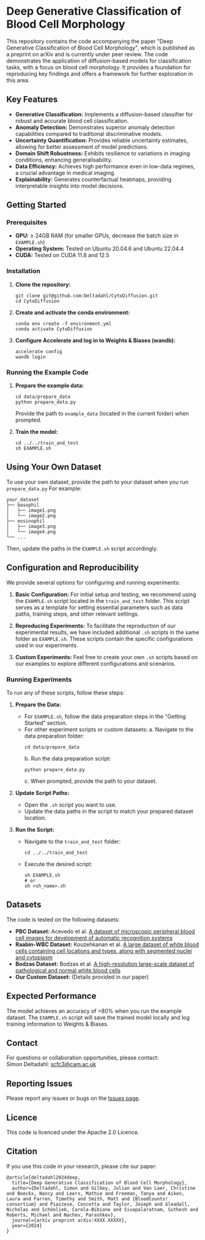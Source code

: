 # Deep Generative Classification of Blood Cell Morphology

This repository contains the code accompanying the paper "Deep Generative Classification of Blood Cell Morphology", which is published as a preprint on arXiv and is currently under peer review. The code demonstrates the application of diffusion-based models for classification tasks, with a focus on blood cell morphology. It provides a foundation for reproducing key findings and offers a framework for further exploration in this area.

## Key Features

* **Generative Classification:** Implements a diffusion-based classifier for robust and accurate blood cell classification.
* **Anomaly Detection:** Demonstrates superior anomaly detection capabilities compared to traditional discriminative models.
* **Uncertainty Quantification:** Provides reliable uncertainty estimates, allowing for better assessment of model predictions.
* **Domain Shift Robustness:** Exhibits resilience to variations in imaging conditions, enhancing generalisability.
* **Data Efficiency:** Achieves high performance even in low-data regimes, a crucial advantage in medical imaging.
* **Explainability:** Generates counterfactual heatmaps, providing interpretable insights into model decisions.

## Getting Started

### Prerequisites

* **GPU:**  $\ge$ 24GB RAM (for smaller GPUs, decrease the batch size in `EXAMPLE.sh`)
* **Operating System:** Tested on Ubuntu 20.04.6 and Ubuntu 22.04.4
* **CUDA:** Tested on CUDA 11.8 and 12.5

### Installation

1. **Clone the repository:**

   ```
   git clone git@github.com:Deltadahl/CytoDiffusion.git
   cd CytoDiffusion
   ```

2. **Create and activate the conda environment:**

   ```
   conda env create -f environment.yml
   conda activate CytoDiffusion
   ```

3. **Configure Accelerate and log in to Weights & Biases (wandb):**

   ```
   accelerate config
   wandb login
   ```

### Running the Example Code

1. **Prepare the example data:**

    ```
   cd data/prepare_data
   python prepare_data.py
    ```
   Provide the path to `example_data` (located in the current folder) when prompted.

2. **Train the model:**

   ```
   cd ../../train_and_test
   sh EXAMPLE.sh
   ```

## Using Your Own Dataset

To use your own dataset, provide the path to your dataset when you run `prepare_data.py`
For example:

```plaintext
your_dataset
├── basophil
│   ├── image1.png
│   └── image2.png
├── eosinophil
│   ├── image3.png
│   └── image4.png
└── ...
```
Then, update the paths in the `EXAMPLE.sh` script accordingly.

## Configuration and Reproducibility

We provide several options for configuring and running experiments:

1. **Basic Configuration:** For initial setup and testing, we recommend using the `EXAMPLE.sh` script located in the `train_and_test` folder. This script serves as a template for setting essential parameters such as data paths, training steps, and other relevant settings.

2. **Reproducing Experiments:** To facilitate the reproduction of our experimental results, we have included additional `.sh` scripts in the same folder as `EXAMPLE.sh`. These scripts contain the specific configurations used in our experiments.

3. **Custom Experiments:** Feel free to create your own `.sh` scripts based on our examples to explore different configurations and scenarios.

### Running Experiments

To run any of these scripts, follow these steps:

1. **Prepare the Data:**
   - For `EXAMPLE.sh`, follow the data preparation steps in the "Getting Started" section.
   - For other experiment scripts or custom datasets:
     a. Navigate to the data preparation folder:
        ```
        cd data/prepare_data
        ```
     b. Run the data preparation script:
        ```
        python prepare_data.py
        ```
     c. When prompted, provide the path to your dataset.

2. **Update Script Paths:**
   - Open the `.sh` script you want to use.
   - Update the data paths in the script to match your prepared dataset location.

3. **Run the Script:**
   - Navigate to the `train_and_test` folder:
     ```
     cd ../../train_and_test
     ```
   - Execute the desired script:
     ```
     sh EXAMPLE.sh
     # or
     sh <sh_name>.sh
     ```

## Datasets

The code is tested on the following datasets:

* **PBC Dataset:**  Acevedo et al. [A dataset of microscopic peripheral blood cell images for development of automatic recognition systems](https://www.sciencedirect.com/science/article/pii/S2352340920303681)
* **Raabin-WBC Dataset:** Kouzehkanan et al. [A large dataset of white blood cells containing cell locations and types, along with segmented nuclei and cytoplasm](https://www.nature.com/articles/s41598-021-04426-x)
* **Bodzas Dataset:** Bodzas et al. [A high-resolution large-scale dataset of pathological and normal white blood cells](https://europepmc.org/article/MED/37468490)
* **Our Custom Dataset:** (Details provided in our paper)

## Expected Performance

The model achieves an accuracy of >80% when you run the example dataset. The `EXAMPLE.sh` script will save the trained model locally and log training information to Weights & Biases.

## Contact
For questions or collaboration opportunities, please contact:\
Simon Deltadahl: scfc3@cam.ac.uk

## Reporting Issues

Please report any issues or bugs on the [Issues page](https://github.com/Deltadahl/CytoDiffusion/issues).

## Licence

This code is licenced under the Apache 2.0 Licence.

## Citation

If you use this code in your research, please cite our paper:

```
@article{deltadahl2024deep,
  title={Deep Generative Classification of Blood Cell Morphology},
  author={Deltadahl, Simon and Gilbey, Julian and Van Laer, Christine and Boeckx, Nancy and Leers, Mathie and Freeman, Tanya and Aiken, Laura and Farren, Timothy and Smith, Matt and {BloodCounts! consortium} and Piazzese, Concetta and Taylor, Joseph and Gleadall, Nicholas and Schönlieb, Carola-Bibiane and Sivapalaratnam, Suthesh and Roberts, Michael and Nachev, Parashkev},
  journal={arXiv preprint arXiv:XXXX.XXXXX},
  year={2024}
}
```
